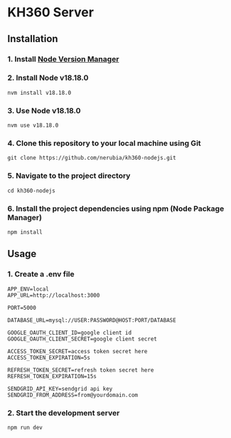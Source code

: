 # KH360 Server

## Installation

### 1. Install [Node Version Manager](https://github.com/nvm-sh/nvm)

### 2. Install Node v18.18.0

```
nvm install v18.18.0
```

### 3. Use Node v18.18.0

```
nvm use v18.18.0
```

### 4. Clone this repository to your local machine using Git

```
git clone https://github.com/nerubia/kh360-nodejs.git
```

### 5. Navigate to the project directory

```
cd kh360-nodejs
```

### 6. Install the project dependencies using npm (Node Package Manager)

```
npm install
```

## Usage

### 1. Create a .env file

```
APP_ENV=local
APP_URL=http://localhost:3000

PORT=5000

DATABASE_URL=mysql://USER:PASSWORD@HOST:PORT/DATABASE

GOOGLE_OAUTH_CLIENT_ID=google client id
GOOGLE_OAUTH_CLIENT_SECRET=google client secret

ACCESS_TOKEN_SECRET=access token secret here
ACCESS_TOKEN_EXPIRATION=5s

REFRESH_TOKEN_SECRET=refresh token secret here
REFRESH_TOKEN_EXPIRATION=15s

SENDGRID_API_KEY=sendgrid api key
SENDGRID_FROM_ADDRESS=from@yourdomain.com
```

### 2. Start the development server

```
npm run dev
```

